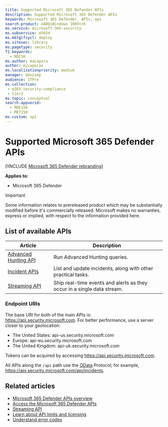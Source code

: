 ```yaml
---
title: Supported Microsoft 365 Defender APIs
description: Supported Microsoft 365 Defender APIs
keywords: Microsoft 365 Defender, APIs, api
search.product: eADQiWindows 10XVcnh
ms.service: microsoft-365-security
ms.subservice: m365d
ms.mktglfcycl: deploy
ms.sitesec: library
ms.pagetype: security
f1.keywords: 
  - NOCSH
ms.author: macapara
author: mjcaparas
ms.localizationpriority: medium
manager: dansimp
audience: ITPro
ms.collection: 
 - m365-security-compliance
 - tier3
ms.topic: conceptual
search.appverid: 
  - MOE150
  - MET150
ms.custom: api
---
```


# Supported Microsoft 365 Defender APIs 

[!INCLUDE [Microsoft 365 Defender rebranding](../includes/microsoft-defender.md)]

**Applies to:**
- Microsoft 365 Defender

> [!IMPORTANT]
> Some information relates to prereleased product which may be substantially modified before it's commercially released. Microsoft makes no warranties, express or implied, with respect to the information provided here.

## List of available APIs

Article | Description
-|-
[Advanced Hunting API](api-advanced-hunting.md) | Run Advanced Hunting queries.
[Incident APIs](api-incident.md) | List and update incidents, along with other practical tasks.
[Streaming API](streaming-api.md) | Ship real-time events and alerts as they occur in a single data stream.

### Endpoint URIs

The base URI for both of the main APIs is: https://api.security.microsoft.com. For better performance, use a server closer to your geolocation:

- The United States: api-us.security.microsoft.com
- Europe: api-eu.security.microsoft.com
- The United Kingdom: api-uk.security.microsoft.com

Tokens can be acquired by accessing https://api.security.microsoft.com.

All APIs along the `/api` path use the [OData](/odata/overview) Protocol; for example, https://api.security.microsoft.com/api/incidents.

## Related articles

- [Microsoft 365 Defender APIs overview](api-overview.md)
- [Access the Microsoft 365 Defender APIs](api-access.md)
- [Streaming API](../defender-endpoint/raw-data-export.md)
- [Learn about API limits and licensing](api-terms.md)
- [Understand error codes](api-error-codes.md)
